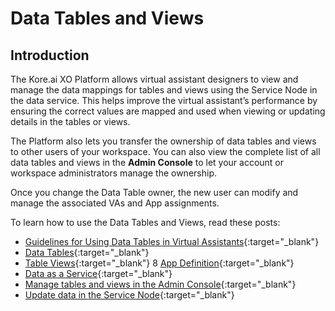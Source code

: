 # Data Tables and Views


## Introduction

The Kore.ai XO Platform allows virtual assistant designers to view and manage the data mappings for tables and views using the Service Node in the data service. This helps improve the virtual assistant’s performance by ensuring the correct values are mapped and used when viewing or updating details in the tables or views.

The Platform also  lets you transfer the ownership of data tables and views to other users of your workspace. You can also view the complete list of all data tables and views in the **Admin Console** to let your account or workspace administrators manage the ownership.

Once you change the Data Table owner, the new user can modify and manage the associated VAs and App assignments.

To learn how to use the Data Tables and Views, read these posts:

* [Guidelines for Using Data Tables in Virtual Assistants](using-data-table.md){:target="_blank"}
* [Data Tables](../data-table/){:target="_blank"}
* [Table Views](../table-views/){:target="_blank"}
8 [App Definition](app-definition.md){:target="_blank"}
* [Data as a Service](../data-as-service/){:target="_blank"}
* [Manage tables and views in the Admin Console](../manage-data-tables-and-views-in-admin-console/){:target="_blank"}
* [Update data in the Service Node](../data-as-service/){:target="_blank"}